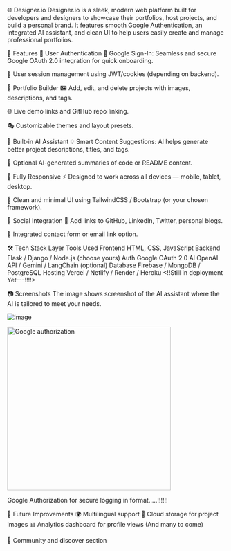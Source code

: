 🌐 Designer.io
Designer.io is a sleek, modern web platform built for developers and designers to showcase their portfolios, host projects, and build a personal brand. It features smooth Google Authentication, an integrated AI assistant, and clean UI to help users easily create and manage professional portfolios.

🚀 Features
👤 User Authentication
🔐 Google Sign-In: Seamless and secure Google OAuth 2.0 integration for quick onboarding.

👤 User session management using JWT/cookies (depending on backend).

🎨 Portfolio Builder
🖼️ Add, edit, and delete projects with images, descriptions, and tags.

🌐 Live demo links and GitHub repo linking.

🎭 Customizable themes and layout presets.

🧠 Built-in AI Assistant
💡 Smart Content Suggestions: AI helps generate better project descriptions, titles, and tags.

🧠 Optional AI-generated summaries of code or README content.

📱 Fully Responsive
⚡ Designed to work across all devices — mobile, tablet, desktop.

📏 Clean and minimal UI using TailwindCSS / Bootstrap (or your chosen framework).

🔗 Social Integration
📎 Add links to GitHub, LinkedIn, Twitter, personal blogs.

📨 Integrated contact form or email link option.

🛠️ Tech Stack
Layer	Tools Used
Frontend	HTML, CSS, JavaScript 
Backend	Flask / Django / Node.js (choose yours)
Auth	Google OAuth 2.0
AI	OpenAI API / Gemini / LangChain (optional)
Database	Firebase / MongoDB / PostgreSQL
Hosting	Vercel / Netlify / Render / Heroku <!!Still in deployment Yet---!!!!>

📷 Screenshots
The image shows screenshot of the AI assistant where the AI is tailored to meet your needs.

![image](https://github.com/user-attachments/assets/7c4a25a7-c648-4102-b07f-8f46ad63bec4)


<img width="378" alt="Google authorization" src="https://github.com/user-attachments/assets/2b6781dd-ebdc-4c58-89a5-be36fc0b839b" />


Google Authorization for secure logging in format.....!!!!!!

🧪 Future Improvements
🌍 Multilingual support
💾 Cloud storage for project images
📊 Analytics dashboard for profile views (And many to come)

👥 Community and discover section
